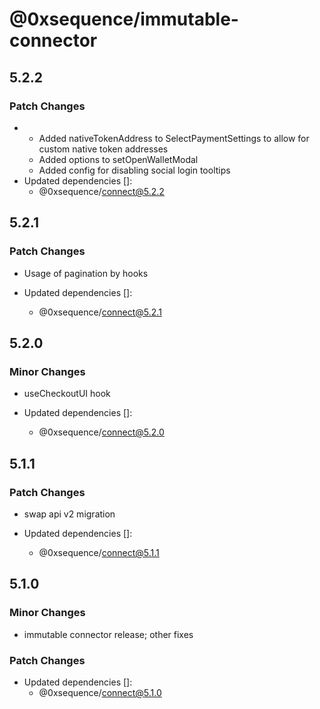 # @0xsequence/immutable-connector

## 5.2.2

### Patch Changes

- - Added nativeTokenAddress to SelectPaymentSettings to allow for custom native token addresses
  - Added options to setOpenWalletModal
  - Added config for disabling social login tooltips
- Updated dependencies []:
  - @0xsequence/connect@5.2.2

## 5.2.1

### Patch Changes

- Usage of pagination by hooks

- Updated dependencies []:
  - @0xsequence/connect@5.2.1

## 5.2.0

### Minor Changes

- useCheckoutUI hook

- Updated dependencies []:
  - @0xsequence/connect@5.2.0

## 5.1.1

### Patch Changes

- swap api v2 migration

- Updated dependencies []:
  - @0xsequence/connect@5.1.1

## 5.1.0

### Minor Changes

- immutable connector release; other fixes

### Patch Changes

- Updated dependencies []:
  - @0xsequence/connect@5.1.0
